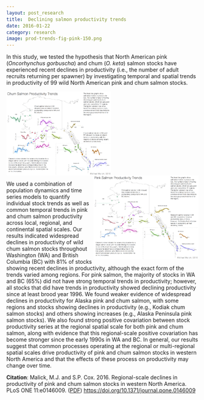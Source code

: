 ```yaml
---
layout: post_research
title:  Declining salmon productivity trends
date: 2016-01-22
category: research
image: prod-trends-fig-pink-150.png
---
```


In this study, we tested the hypothesis that North American pink (*Oncorhynchus
gorbuscha*) and chum (*O. keta*) salmon stocks have experienced recent declines
in productivity (i.e., the number of adult recruits returning per spawner) by
investigating temporal and spatial trends in productivity of 99 wild North
American pink and chum salmon stocks.

<a href="/assets/research/prod-trends-fig-chum-1200.png">
<img src="/assets/research/prod-trends-fig-chum-720.png"
alt="Chum productivity trends" width="275" height="220" align="left"/></a>

<a href="/assets/research/prod-trends-fig-pink-1200.png">
<img src="/assets/research/prod-trends-fig-pink-720.png"
alt="Pink productivity trends" width="275" height="220" align="right"/>
</a>
<br clear="left">

We used a combination of population dynamics and time series models to quantify
individual stock trends as well as common temporal trends in pink and chum
salmon productivity across local, regional, and continental spatial scales. Our
results indicated widespread declines in productivity of wild chum salmon stocks
throughout Washington (WA) and British Columbia (BC) with 81% of stocks showing
recent declines in productivity, although the exact form of the trends varied
among regions. For pink salmon, the majority of stocks in WA and BC (65%) did
not have strong temporal trends in productivity; however, all stocks that did
have trends in productivity showed declining productivity since at least brood
year 1996. We found weaker evidence of widespread declines in productivity for
Alaska pink and chum salmon, with some regions and stocks showing declines in
productivity (e.g., Kodiak chum salmon stocks) and others showing increases
(e.g., Alaska Peninsula pink salmon stocks). We also found strong positive
covariation between stock productivity series at the regional spatial scale for
both pink and chum salmon, along with evidence that this regional-scale positive
covariation has become stronger since the early 1990s in WA and BC. In general,
our results suggest that common processes operating at the regional or
multi-regional spatial scales drive productivity of pink and chum salmon stocks
in western North America and that the effects of these process on productivity
may change over time.


**Citation**: Malick, M.J. and S.P. Cox. 2016. Regional-scale declines in
productivity of pink and chum salmon stocks in western North America. PLoS
ONE 11:e0146009. ([PDF][Malick:2016]) <https://doi.org/10.1371/journal.pone.0146009>


[Malick:2016]: https://s3-us-west-2.amazonaws.com/michaelmalick-com-public/papers/malick_cox_2016.pdf

